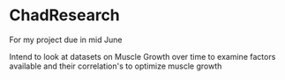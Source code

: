 # ChadResearch
For my project due in mid June

Intend to look at datasets on Muscle Growth over time to examine factors available and their correlation's to optimize muscle growth

